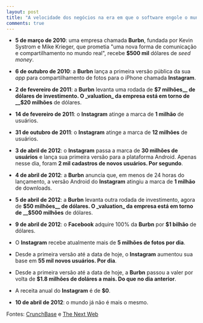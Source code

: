```yaml
---
layout: post
title: "A velocidade dos negócios na era em que o software engole o mundo"
comments: true
---
```


* __5 de março de 2010__: uma empresa chamada __Burbn__, fundada por Kevin Systrom e Mike Krieger, que prometia "uma nova forma de comunicação e compartilhamento no mundo real", recebe __$500 mil__ dólares de _seed money_.

* __6 de outubro de 2010__: a __Burbn__ lança a primeira versão pública da sua _app_ para compartilhamento de fotos para o iPhone chamada __Instagram__.

* __2 de fevereiro de 2011__: a __Burbn__ levanta uma rodada de __$7 milhões__ de dólares de investimento. O _valuation_ da empresa está em torno de __$20 milhões__ de dólares.

* __14 de fevereiro de 2011__: o __Instagram__ atinge a marca de __1 milhão__ de usuários.

* __31 de outubro de 2011__: o __Instagram__ atinge a marca de __12 milhões__ de usuários.

* __3 de abril de 2012__: o __Instagram__ passa a marca de __30 milhões de usuários__ e lança sua primeira versão para a plataforma Android. Apenas nesse dia, foram __2 mil cadastros de novos usuários. Por segundo__.

* __4 de abril de 2012__: a __Burbn__ anuncia que, em menos de 24 horas do lançamento, a versão Android do __Instagram__ atingiu a marca de __1 milhão__ de downloads.

* __5 de abril de 2012__: a __Burbn__ levanta outra rodada de investimento, agora de __$50 milhões__ de dólares. O _valuation_ da empresa está em torno de __$500 milhões__ de dólares.

* __9 de abril de 2012__: o __Facebook__ adquire 100% da __Burbn__ por __$1 bilhão__ de dólares.

* O __Instagram__ recebe atualmente mais de __5 milhões de fotos por dia__.

* Desde a primeira versão até a data de hoje, o __Instagram__ aumentou sua base em __55 mil novos usuários. Por dia__.

* Desde a primeira versão até a data de hoje, a __Burbn__ passou a valer por volta de __$1.8 milhões de doláres a mais. Do que no dia anterior__.

* A receita anual do __Instagram__ é de __$0__.

* __10 de abril de 2012__: o mundo já não é mais o mesmo.


Fontes: [CrunchBase](http://www.crunchbase.com/company/instagram) e [The Next Web](http://thenextweb.com/mobile/2012/04/04/instagram-for-android-hits-1m-downloads-in-under-24-hours/)
